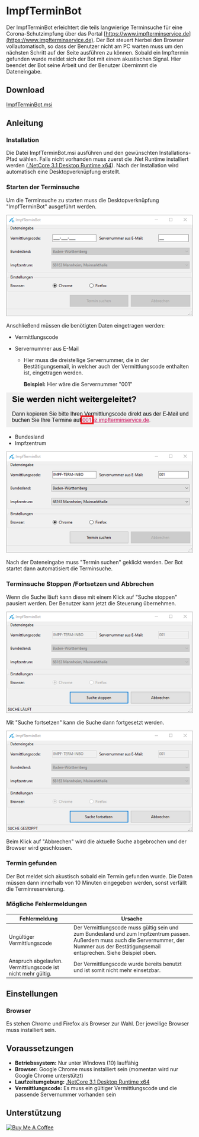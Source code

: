 # ImpfTerminBot

Der ImpfTerminBot erleichtert die teils langwierige Terminsuche für eine Corona-Schutzimpfung über das Portal [https://www.impfterminservice.de](https://www.impfterminservice.de). Der Bot steuert hierbei den Browser vollautomatisch, so dass der Benutzer nicht am PC warten muss um den nächsten Schritt auf der Seite ausführen zu können. Sobald ein Impftermin gefunden wurde meldet sich der Bot mit einem akustischen Signal. Hier beendet der Bot seine Arbeit und der Benutzer übernimmt die Dateneingabe. 

## Download 
[ImpfTerminBot.msi](https://github.com/kyi87/ImpfTerminBot/releases/latest/download/ImpfTerminBot.msi)

## Anleitung
### Installation
Die Datei ImpfTerminBot.msi ausführen und den gewünschten Installations-Pfad wählen. Falls nicht vorhanden muss zuerst die .Net Runtime installiert werden ([.NetCore 3.1 Desktop Runtime x64](https://dotnet.microsoft.com/download/dotnet/thank-you/runtime-desktop-3.1.14-windows-x64-installer)). Nach der Installation wird automatisch eine Desktopverknüpfung erstellt.

### Starten der Terminsuche
Um die Terminsuche zu starten muss die Desktopverknüpfung "ImpfTerminBot" ausgeführt werden. 

![DatenEingabeLeer](doc/DatenEingabe_leer.png)

Anschließend müssen die benötigten Daten eingetragen werden:

- Vermittlungscode

- Servernummer aus E-Mail

  - Hier muss die dreistellige Servernummer, die in der Bestätigungsemail, in welcher auch der Vermittlungscode enthalten ist, eingetragen werden.

    **Beispiel:** Hier wäre die Servernummer "001"

![DatenEingabeLeer](doc/ServernummerAusEmail.png)

-  Bundesland
-  Impfzentrum 

![DatenEingabe](doc/DatenEingabe.png)

Nach der Dateneingabe muss "Termin suchen" geklickt werden. Der Bot startet dann automatisiert die Terminsuche.

### Terminsuche Stoppen /Fortsetzen und Abbrechen

Wenn die Suche läuft kann diese mit einem Klick auf "Suche stoppen" pausiert werden. Der Benutzer kann jetzt die Steuerung übernehmen.

![SucheStoppen](doc/SucheStoppen.png)

Mit "Suche fortsetzen" kann die Suche dann fortgesetzt werden.

![SucheFortsetzen](doc/SucheFortsetzen.png)



Beim Klick auf "Abbrechen" wird die aktuelle Suche abgebrochen und der Browser wird geschlossen.

### Termin gefunden
Der Bot meldet sich akustisch sobald ein Termin gefunden wurde. Die Daten müssen dann innerhalb von 10 Minuten eingegeben werden, sonst verfällt die Terminreservierung. 

### Mögliche Fehlermeldungen

| Fehlermeldung                                                | Ursache                                                      |
| ------------------------------------------------------------ | ------------------------------------------------------------ |
| Ungültiger Vermittlungscode                                  | Der Vermittlungscode muss gültig sein und zum Bundesland und zum Impfzentrum passen. Außerdem muss auch die Servernummer, der Nummer aus der Bestätigungsemail entsprechen. Siehe Beispiel oben. |
| Anspruch abgelaufen. Vermittlungscode ist nicht mehr gültig. | Der Vermittlungscode wurde bereits benutzt und ist somit nicht mehr einsetzbar. |

## Einstellungen

### Browser

Es stehen Chrome und Firefox als Browser zur Wahl. Der jeweilige Browser muss installiert sein.

## Voraussetzungen

- **Betriebssystem:** Nur unter Windows (10) lauffähig
- **Browser:** Google Chrome muss installiert sein (momentan wird nur Google Chrome unterstützt)
- **Laufzeitumgebung:** [.NetCore 3.1 Desktop Runtime x64](https://dotnet.microsoft.com/download/dotnet/thank-you/runtime-desktop-3.1.14-windows-x64-installer)
- **Vermittlungscode:** Es muss ein gültiger Vermittlungscode und die passende Servernummer vorhanden sein

## Unterstützung
<a href="https://www.buymeacoffee.com/kyi87" target="_blank"><img src="https://cdn.buymeacoffee.com/buttons/default-orange.png" alt="Buy Me A Coffee" height="41" width="174"></a>


